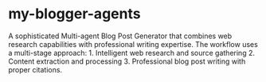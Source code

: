 # my-blogger-agents
A sophisticated Multi-agent Blog Post Generator that combines web research capabilities with professional writing expertise. The workflow uses a multi-stage approach: 1. Intelligent web research and source gathering 2. Content extraction and processing 3. Professional blog post writing with proper citations.
